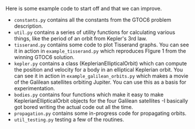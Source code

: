 Here is some example code to start off and that we can improve.

* `constants.py` contains all the constants from the GTOC6 problem description.
* `util.py` contains a series of utility functions for calculating various things, like the period of an orbit from Kepler's 3rd law.
* `tisserand.py` contains some code to plot Tisserand graphs.  You can see it in action in `example_tisserand.py` which reproduces FIgure 1 from the winning GTOC6 solution.
* `kepler.py` contains a class (KeplerianEllipticalOrbit) which can compute the position and velocity for a body in an elliptical Keplerian orbit.  You can see it in action in `example_galilean_orbits.py` which makes a movie of the Galilean satellites orbiting Jupiter.  You can use this as a basis for experimentation.
* `bodies.py` contains four functions which make it easy to make KeplerianEllipticalOrbit objects for the four Galilean satellites -I basically got bored writing the actual code out all the time.
* `propagation.py` contains some in-progress code for propagating orbits.
* `util_testing.py` testing a few of the routines.